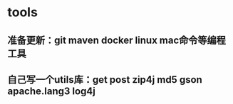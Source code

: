 # tools

## 准备更新：git maven docker linux mac命令等编程工具

## 自己写一个utils库：get post zip4j md5 gson apache.lang3 log4j
